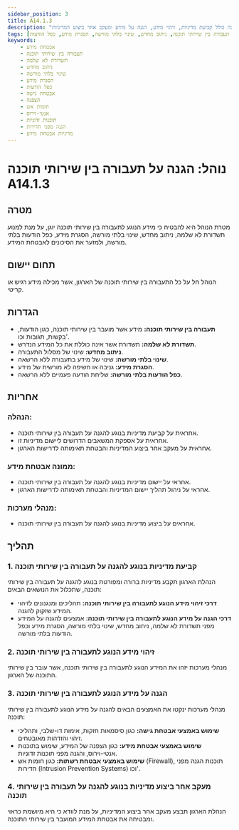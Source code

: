 ```yaml
---
sidebar_position: 3
title: A14.1.3
description: "נוהל הגנה על תעבורה בין שירותי תוכנה כולל קביעת מדיניות, זיהוי מידע, הגנה על מידע ומעקב אחר ביצוע המדיניות."
tags: [אבטחת מידע, תעבורה בין שירותי תוכנה, ניתוב מחדש, שינוי בלתי מורשה, הסגרת מידע, כפל הודעות]
keywords:
    - אבטחת מידע
    - תעבורה בין שירותי תוכנה
    - תשדורת לא שלמה
    - ניתוב מחדש
    - שינוי בלתי מורשה
    - הסגרת מידע
    - כפל הודעות
    - אבטחת גישה
    - הצפנה
    - חומות אש
    - אנטי-וירוס
    - תוכנות זדוניות
    - הגנה מפני חדירות
    - מדיניות אבטחת מידע
---
```


# נוהל: הגנה על תעבורה בין שירותי תוכנה A14.1.3

## מטרה
מטרת הנוהל היא להבטיח כי מידע הנוגע לתעבורה בין שירותי תוכנה יוגן, על מנת למנוע תשדורת לא שלמה, ניתוב מחדש, שינוי בלתי מורשה, הסגרת מידע, כפל הודעות בלתי מורשה, ולמזער את הסיכונים לאבטחת המידע.

## תחום יישום
הנוהל חל על כל התעבורה בין שירותי תוכנה של הארגון, אשר מכילה מידע רגיש או קריטי.

## הגדרות
- **תעבורה בין שירותי תוכנה:** מידע אשר מועבר בין שירותי תוכנה, כגון הודעות, בקשות, תגובות וכו'.
- **תשדורת לא שלמה:** תשדורת אשר אינה כוללת את כל המידע הנדרש.
- **ניתוב מחדש:** שינוי של מסלול התעבורה.
- **שינוי בלתי מורשה:** שינוי של מידע בתעבורה ללא הרשאה.
- **הסגרת מידע:** גניבה או חשיפה לא מורשית של מידע.
- **כפל הודעות בלתי מורשה:** שליחת הודעה פעמיים ללא הרשאה.

## אחריות
### הנהלה:
- אחראית על קביעת מדיניות בנוגע להגנה על תעבורה בין שירותי תוכנה.
- אחראית על אספקת המשאבים הדרושים ליישום מדיניות זו.
- אחראית על מעקב אחר ביצוע המדיניות והבטחת תאימותה לדרישות הארגון.

### ממונה אבטחת מידע:
- אחראי על יישום מדיניות בנוגע להגנה על תעבורה בין שירותי תוכנה.
- אחראי על ניהול תהליך יישום המדיניות והבטחת תאימותה לדרישות הארגון.

### מנהלי מערכות:
- אחראים על ביצוע מדיניות בנוגע להגנה על תעבורה בין שירותי תוכנה.

## תהליך
### 1. קביעת מדיניות בנוגע להגנה על תעבורה בין שירותי תוכנה
הנהלת הארגון תקבע מדיניות ברורה ומפורטת בנוגע להגנה על תעבורה בין שירותי תוכנה, שתכלול את הנושאים הבאים:
- **דרכי זיהוי מידע הנוגע לתעבורה בין שירותי תוכנה:** תהליכים ומנגנונים לזיהוי המידע שזקוק להגנה.
- **דרכי הגנה על מידע הנוגע לתעבורה בין שירותי תוכנה:** אמצעים להגנה על המידע מפני תשדורת לא שלמה, ניתוב מחדש, שינוי בלתי מורשה, הסגרת מידע וכפל הודעות בלתי מורשה.

### 2. זיהוי מידע הנוגע לתעבורה בין שירותי תוכנה
מנהלי מערכות יזהו את המידע הנוגע לתעבורה בין שירותי תוכנה, אשר עובר בין שירותי התוכנה של הארגון.

### 3. הגנה על מידע הנוגע לתעבורה בין שירותי תוכנה
מנהלי מערכות ינקטו את האמצעים הבאים להגנה על מידע הנוגע לתעבורה בין שירותי תוכנה:
- **שימוש באמצעי אבטחת גישה:** כגון סיסמאות חזקות, אימות דו-שלבי, ותהליכי זיהוי והזדהות מאובטחים.
- **שימוש באמצעי אבטחת מידע:** כגון הצפנה של המידע, שימוש בתוכנות אנטי-וירוס, והגנה מפני תוכנות זדוניות.
- **שימוש באמצעי אבטחת רשתות:** כגון חומות אש (Firewall), תוכנות הגנה מפני חדירות (Intrusion Prevention Systems) וכו'.

### 4. מעקב אחר ביצוע מדיניות בנוגע להגנה על תעבורה בין שירותי תוכנה
הנהלת הארגון תבצע מעקב אחר ביצוע המדיניות, על מנת לוודא כי היא מיושמת כראוי ומבטיחה את אבטחת המידע המועבר בין שירותי התוכנה.